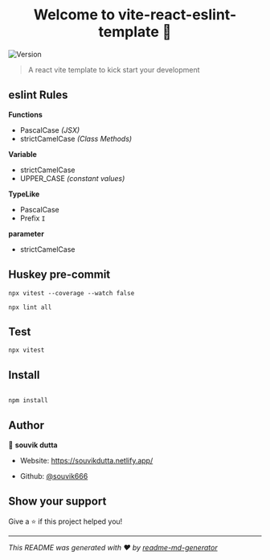 
<h1  align="center">Welcome to vite-react-eslint-template 👋</h1>

<p>

<img  alt="Version"  src="https://img.shields.io/badge/version-0.0.1-blue.svg?cacheSeconds=2592000"  />

</p>

  

> A react vite template to kick start your development

  ## eslint Rules

**Functions**
 

 - PascalCase *(JSX)*
 - strictCamelCase *(Class Methods)*

 **Variable**
 

 - strictCamelCase
 - UPPER_CASE *(constant values)*

  
**TypeLike**

 - PascalCase
 - Prefix ``I``

**parameter**

 - strictCamelCase

## Huskey pre-commit

    npx vitest --coverage --watch false

    npx lint all

## Test 

    npx vitest

## Install






```sh

npm install

```

  

## Author

  

👤 **souvik dutta**

  

* Website: https://souvikdutta.netlify.app/

* Github: [@souvik666](https://github.com/souvik666)

  

## Show your support

  

Give a ⭐️ if this project helped you!

  

***

_This README was generated with ❤️ by [readme-md-generator](https://github.com/kefranabg/readme-md-generator)_
